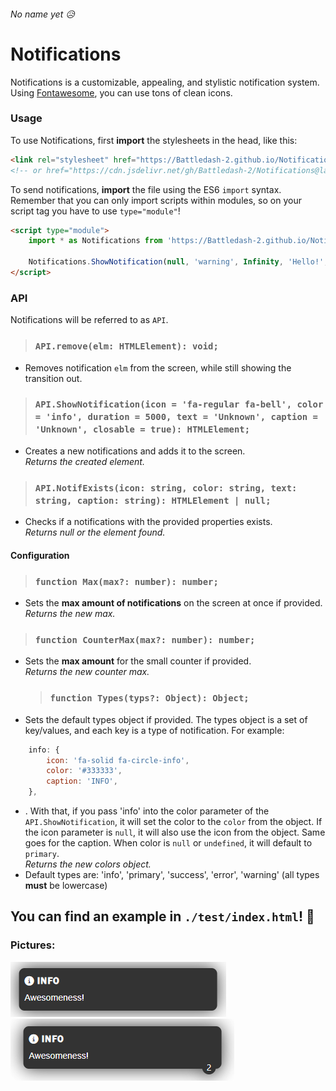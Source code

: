 ###### No name yet 😥

# Notifications

Notifications is a customizable, appealing, and stylistic notification system.<br/>
Using [Fontawesome](https://fontawesome.com/), you can use tons of clean icons.

### Usage

To use Notifications, first **import** the stylesheets in the head, like this:

```html
<link rel="stylesheet" href="https://Battledash-2.github.io/Notifications/src/styles.css" />
<!-- or href="https://cdn.jsdelivr.net/gh/Battledash-2/Notifications@latest/src/styles.css" /> -->
```

To send notifications, **import** the file using the ES6 `import` syntax. Remember that you can only import scripts within modules, so on your script tag you have to use `type="module"`!

```html
<script type="module">
	import * as Notifications from 'https://Battledash-2.github.io/Notifications/src/script.js'; // or 'https://cdn.jsdelivr.net/gh/Battledash-2/Notifications@latest/src/script.js';

	Notifications.ShowNotification(null, 'warning', Infinity, 'Hello!', 'INFO');
</script>
```

### API

Notifications will be referred to as `API`.

> ### `API.remove(elm: HTMLElement): void;`

-   Removes notification `elm` from the screen, while still showing the transition out.

> ### `API.ShowNotification(icon = 'fa-regular fa-bell', color = 'info', duration = 5000, text = 'Unknown', caption = 'Unknown', closable = true): HTMLElement;`

-   Creates a new notifications and adds it to the screen.<br/> _Returns the created element._

> ### `API.NotifExists(icon: string, color: string, text: string, caption: string): HTMLElement | null;`

-   Checks if a notifications with the provided properties exists.<br/>_Returns null or the element found._

#### Configuration

> ### `function Max(max?: number): number;`

-   Sets the **max amount of notifications** on the screen at once if provided.<br />_Returns the new max._

> ### `function CounterMax(max?: number): number;`

-   Sets the **max amount** for the small counter if provided.<br />_Returns the new counter max._

    > ### `function Types(typs?: Object): Object;`

-   Sets the default types object if provided. The types object is a set of key/values, and each key is a type of notification. For example:

```js
	info: {
		icon: 'fa-solid fa-circle-info',
		color: '#333333',
		caption: 'INFO',
	},
```

-   . With that, if you pass 'info' into the color parameter of the `API.ShowNotification`, it will set the color to the `color` from the object. If the icon parameter is `null`, it will also use the icon from the object. Same goes for the caption. When color is `null` or `undefined`, it will default to `primary`. <br />_Returns the new colors object._
-   Default types are: 'info', 'primary', 'success', 'error', 'warning' (all types **must** be lowercase)

## You can find an example in `./test/index.html`! 🧪

### Pictures:<br/>

![example picture](https://github.com/Battledash-2/Notifications/blob/c49ee8d31e883fd284072598e3728303b966e133/screenshots/screenshot0.png)<br/>
![example picture](https://github.com/Battledash-2/Notifications/blob/c49ee8d31e883fd284072598e3728303b966e133/screenshots/screenshot1.png)
